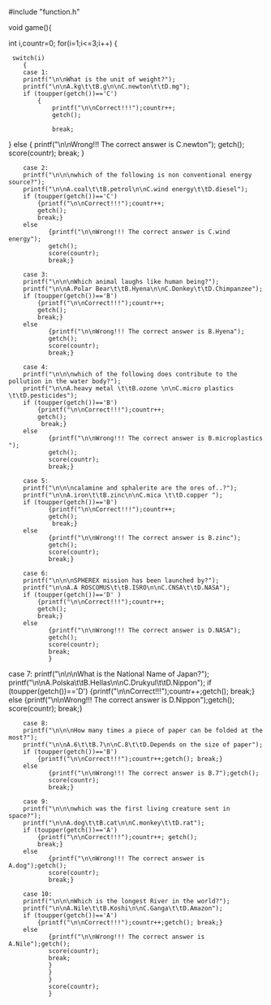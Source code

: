 #include "function.h"

 void game(){
 
 int i,countr=0;
     for(i=1;i<=3;i++)
     {
    
     switch(i)
		{
		case 1:
		printf("\n\nWhat is the unit of weight?");
		printf("\n\nA.kg\t\tB.g\n\nC.newton\t\tD.mg");
		if (toupper(getch())=='C')
			{
			    printf("\n\nCorrect!!!");countr++;
			    getch();

			    break;
}
		else
		       {
		           printf("\n\nWrong!!! The correct answer is C.newton");
		           getch();
                   score(countr);
		       break;
		       }

        case 2:
		printf("\n\n\nwhich of the following is non conventional energy source?");
		printf("\n\nA.coal\t\tB.petrol\n\nC.wind energy\t\tD.diesel");
		if (toupper(getch())=='C')
			{printf("\n\nCorrect!!!");countr++;
			getch();
			break;}
		else
		       {printf("\n\nWrong!!! The correct answer is C.wind energy");
		       getch();
               score(countr);
		       break;}

        case 3:
		printf("\n\n\nWhich animal laughs like human being?");
		printf("\n\nA.Polar Bear\t\tB.Hyena\n\nC.Donkey\t\tD.Chimpanzee");
		if (toupper(getch())=='B')
			{printf("\n\nCorrect!!!");countr++;
			getch();
			break;}
		else
		       {printf("\n\nWrong!!! The correct answer is B.Hyena");
		       getch();
               score(countr);
		       break;}

        case 4:
		printf("\n\n\nwhich of the following does contribute to the pollution in the water body?");
		printf("\n\nA.heavy metal \t\tB.ozone \n\nC.micro plastics \t\tD.pesticides");
		if (toupper(getch())=='B')
			{printf("\n\nCorrect!!!");countr++;
			getch();
			 break;}
		else
		       {printf("\n\nWrong!!! The correct answer is B.microplastics ");
		       getch();
               score(countr);
		       break;}

        case 5:
        printf("\n\n\ncalamine and sphalerite are the ores of..?");
        printf("\n\nA.iron\t\tB.zinc\n\nC.mica \t\tD.copper ");
        if (toupper(getch())=='B')
               {printf("\n\nCorrect!!!");countr++;
               getch();
                break;}
        else
		       {printf("\n\nWrong!!! The correct answer is B.zinc");
		       getch();
               score(countr);
		       break;}

        case 6:
		printf("\n\n\nSPHEREX mission has been launched by?");
		printf("\n\nA.A ROSCOMUS\t\tB.ISRO\n\nC.CNSA\t\tD.NASA");
		if (toupper(getch())=='D' )
			{printf("\n\nCorrect!!!");countr++;
			getch();
			break;}
		else
		       {printf("\n\nWrong!!! The correct answer is D.NASA");
		       getch();
               score(countr);
		       break;
               }

case 7:
		printf("\n\n\nWhat is the National Name of Japan?");
		printf("\n\nA.Polska\t\tB.Hellas\n\nC.Drukyul\t\tD.Nippon");
		if (toupper(getch())=='D')
			{printf("\n\nCorrect!!!");countr++;getch();
			 break;}
		else
		       {printf("\n\nWrong!!! The correct answer is D.Nippon");getch();
		       score(countr);
		       break;}

        case 8:
		printf("\n\n\nHow many times a piece of paper can be folded at the most?");
		printf("\n\nA.6\t\tB.7\n\nC.8\t\tD.Depends on the size of paper");
		if (toupper(getch())=='B')
			{printf("\n\nCorrect!!!");countr++;getch(); break;}
		else
		       {printf("\n\nWrong!!! The correct answer is B.7");getch();
		       score(countr);
		       break;}

        case 9:
		printf("\n\n\nwhich was the first living creature sent in space?");
		printf("\n\nA.dog\t\tB.cat\n\nC.monkey\t\tD.rat");
		if (toupper(getch())=='A')
			{printf("\n\nCorrect!!!");countr++; getch();
			break;}
		else
		       {printf("\n\nWrong!!! The correct answer is A.dog");getch();
		       score(countr);
		       break;}

        case 10:
		printf("\n\n\nWhich is the longest River in the world?");
		printf("\n\nA.Nile\t\tB.Koshi\n\nC.Ganga\t\tD.Amazon");
		if (toupper(getch())=='A')
			{printf("\n\nCorrect!!!");countr++;getch(); break;}
		else
		       {printf("\n\nWrong!!! The correct answer is A.Nile");getch();
               score(countr);
               break;
               }
               }
               }
               score(countr);
               }

	

